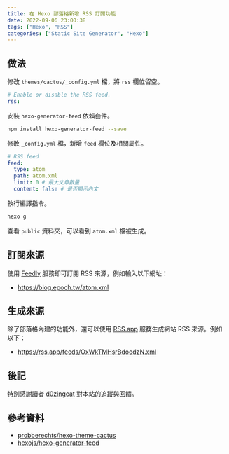 ```yaml
---
title: 在 Hexo 部落格新增 RSS 訂閱功能
date: 2022-09-06 23:00:38
tags: ["Hexo", "RSS"]
categories: ["Static Site Generator", "Hexo"]
---
```


## 做法

修改 `themes/cactus/_config.yml` 檔，將 `rss` 欄位留空。

```yaml
# Enable or disable the RSS feed.
rss:
```

安裝 `hexo-generator-feed` 依賴套件。

```bash
npm install hexo-generator-feed --save
```

修改 `_config.yml` 檔，新增 `feed` 欄位及相關屬性。

```yaml
# RSS feed
feed:
  type: atom
  path: atom.xml
  limit: 0 # 最大文章數量
  content: false # 是否顯示內文
```

執行編譯指令。

```bash
hexo g
```

查看 `public` 資料夾，可以看到 `atom.xml` 檔被生成。

## 訂閱來源

使用 [Feedly](https://feedly.com) 服務即可訂閱 RSS 來源，例如輸入以下網址：

- <https://blog.epoch.tw/atom.xml>

## 生成來源

除了部落格內建的功能外，還可以使用 [RSS.app](https://rss.app/feed/OxWkTMHsrBdoodzN?utm_source=rssviewer&utm_medium=website) 服務生成網站 RSS 來源。例如以下：

- <https://rss.app/feeds/OxWkTMHsrBdoodzN.xml>

## 後記

特別感謝讀者 [d0zingcat](https://github.com/d0zingcat) 對本站的追蹤與回饋。

## 參考資料

- [probberechts/hexo-theme-cactus](https://github.com/probberechts/hexo-theme-cactus)
- [hexojs/hexo-generator-feed](https://github.com/hexojs/hexo-generator-feed)
